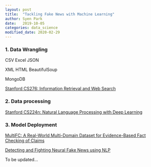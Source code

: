 ```yaml
---
layout: post
title:  "Tackling Fake News with Machine Learning"
author: Syen Park
date:   2019-10-05
categories: data_science
modified_date: 2020-02-29
---
```

### **1. Data Wrangling**
CSV
Excel
JSON

XML
HTML
BeautifulSoup

MongoDB

[Stanford CS276: Information Retrieval and Web Search](http://web.stanford.edu/class/cs276/)

### **2. Data processing**
[Stanford CS224n: Natural Language Processing with Deep Learning](http://web.stanford.edu/class/cs224n/)

### **3. Model Deployment**
[MultiFC: A Real-World Multi-Domain Dataset for Evidence-Based Fact Checking of Claims](https://arxiv.org/pdf/1909.03242.pdf)

[Detecting and Fighting Neural Fake News using NLP](https://www.analyticsvidhya.com/blog/2019/12/detect-fight-neural-fake-news-nlp/)

To be updated...
